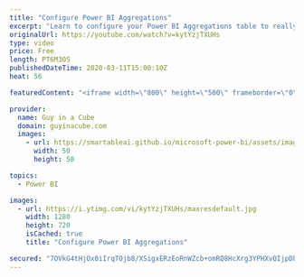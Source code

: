 ```yaml
---
title: "Configure Power BI Aggregations"
excerpt: "Learn to configure your Power BI Aggregations table to really increase the speed of your DAX queries. This does NOT require Power BI Premium!  📢 Become a member: https://guyinacu.be/membership   *******************  Want to take your Power BI skills to the next level? We have training courses available"
originalUrl: https://youtube.com/watch?v=kytYzjTXUHs
type: video
price: Free
length: PT6M30S
publishedDateTime: 2020-03-11T15:00:10Z
heat: 56

featuredContent: "<iframe width=\"800\" height=\"500\" frameborder=\"0\" src=\"https://www.youtube.com/embed/kytYzjTXUHs\" allow=\"accelerometer; autoplay; encrypted-media; gyroscope; picture-in-picture\" allowfullscreen></iframe>"

provider:
  name: Guy in a Cube
  domain: guyinacube.com
  images:
    - url: https://smartableai.github.io/microsoft-power-bi/assets/images/organizations/guyinacube.com-50x50.jpg
      width: 50
      height: 50

topics:
  - Power BI

images:
  - url: https://i.ytimg.com/vi/kytYzjTXUHs/maxresdefault.jpg
    width: 1280
    height: 720
    isCached: true
    title: "Configure Power BI Aggregations"

secured: "7OVkG4tHjOx0iIrqTOjb8/XSigxERzEoRnWZcb+omRQ8HcXrg3YPHXvQIjpDbg/gZ0SvLrLuBEo16ezZMwDXGHWmIDvExbc4eb0VKpv+vAYmuFyqwW2A0FMgTNAR9MgNT65XaJHEAObiv5Df6HeGCaFOP9EKIWYG6ZjO8YDO53mApq6eIYiBIBGrLoBBC6qfs0m1ZLkG6ynkktyUsQJ/OUKOChoduqWQBkOom/sy4g+Va/KWIxJUhhPOxNeVAWE/mKzDBsgAPy19vX1Tn+tzmVbWoIxsvMaiUSpR1so9Jy7OVzTTkcRcKew8pu/+eoxKsk85gSIpyq8i2yUW3oPWO9sEQgPlYyNLWDPajWpv1iep+GKRbU1PYetJOeFDdYAa4e+yoGyVtKfypRfeHwoHUWZdCvLBGB88vFsFBkHnOlw=;mT8LsoO2VoERwDmErqcQvA=="
---
```


